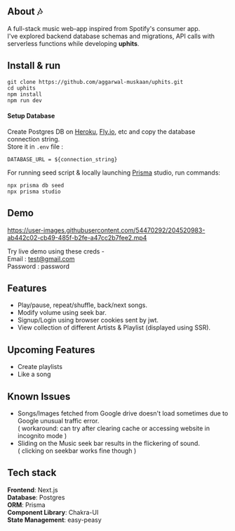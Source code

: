## About 🎶

A full-stack music web-app inspired from Spotify's consumer app.  
I've explored backend database schemas and migrations, API calls with serverless functions while developing **uphits**.

## Install & run

```
git clone https://github.com/aggarwal-muskaan/uphits.git
cd uphits
npm install
npm run dev
```

#### Setup Database

Create Postgres DB on [Heroku](https://www.heroku.com/), [Fly.io](https://fly.io/), etc and copy the database connection string.  
Store it in `.env` file :

```
DATABASE_URL = ${connection_string}
```

For running seed script & locally launching [Prisma](https://www.prisma.io/docs/concepts/components/prisma-studio) studio, run commands:

```
npx prisma db seed
npx prisma studio
```

## Demo

https://user-images.githubusercontent.com/54470292/204520983-ab442c02-cb49-485f-b2fe-a47cc2b7fee2.mp4

Try live demo using these creds -  
Email : test@gmail.com  
Password : password

## Features

- Play/pause, repeat/shuffle, back/next songs.
- Modify volume using seek bar.
- Signup/Login using browser cookies sent by jwt.
- View collection of different Artists & Playlist (displayed using SSR).





## Upcoming Features

- Create playlists
- Like a song

## Known Issues

- Songs/Images fetched from Google drive doesn't load sometimes due to Google unusual traffic error.  
  ( workaround: can try after clearing cache or accessing website in incognito mode )
- Sliding on the Music seek bar results in the flickering of sound.  
  ( clicking on seekbar works fine though )

## Tech stack

**Frontend**: Next.js  
**Database**: Postgres  
**ORM**: Prisma  
**Component Library**: Chakra-UI  
**State Management**: easy-peasy
